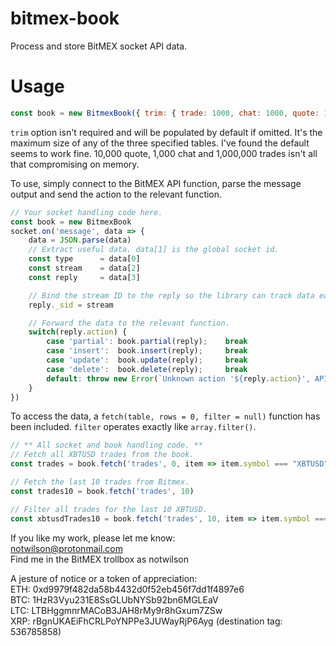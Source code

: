 # bitmex-book
Process and store BitMEX socket API data.

# Usage
```javascript
const book = new BitmexBook({ trim: { trade: 1000, chat: 1000, quote: 1000 }})
```

`trim` option isn't required and will be populated by default if omitted. It's the maximum size of any of the three specified tables. I've found the default seems to work fine. 10,000 quote, 1,000 chat and 1,000,000 trades isn't all that compromising on memory.

To use, simply connect to the BitMEX API function, parse the message output and send the action to the relevant function.

```javascript
// Your socket handling code here.
const book = new BitmexBook
socket.on('message', data => {
    data = JSON.parse(data)
    // Extract useful data. data[1] is the global socket id.
    const type      = data[0]
    const stream    = data[2]
    const reply     = data[3]

    // Bind the stream ID to the reply so the library can track data easier.
    reply._sid = stream

    // Forward the data to the relevant function.
    switch(reply.action) {
        case 'partial': book.partial(reply);    break
        case 'insert':  book.insert(reply);     break
        case 'update':  book.update(reply);     break
        case 'delete':  book.delete(reply);     break
        default: throw new Error(`Unknown action '${reply.action}', API code outdated.`)
    }
})
```

To access the data, a `fetch(table, rows = 0, filter = null)` function has been included. `filter` operates exactly like `array.filter()`.

```javascript
// ** All socket and book handling code. **
// Fetch all XBTUSD trades from the book.
const trades = book.fetch('trades', 0, item => item.symbol === "XBTUSD")

// Fetch the last 10 trades from Bitmex.
const trades10 = book.fetch('trades', 10)

// Filter all trades for the last 10 XBTUSD.
const xbtusdTrades10 = book.fetch('trades', 10, item => item.symbol === "XBTUSD")
```

If you like my work, please let me know:  
notwilson@protonmail.com  
Find me in the BitMEX trollbox as notwilson

A jesture of notice or a token of appreciation:  
ETH: 0xd9979f482da58b4432d0f52eb456f7dd1f4897e6  
BTC: 1HzR3Vyu231E8SsGLUbNYSb92bn6MGLEaV  
LTC: LTBHggmnrMACoB3JAH8rMy9r8hGxum7ZSw  
XRP: rBgnUKAEiFhCRLPoYNPPe3JUWayRjP6Ayg (destination tag: 536785858)